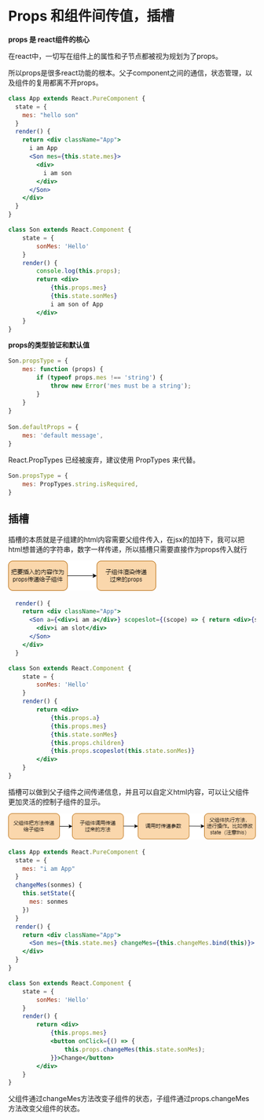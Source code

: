 # Props 和组件间传值，插槽

**props 是 react组件的核心**

在react中，一切写在组件上的属性和子节点都被视为规划为了props。

所以props是很多react功能的根本。父子component之间的通信，状态管理，以及组件的复用都离不开props。

```jsx
class App extends React.PureComponent {
  state = {
    mes: "hello son"
  }
  render() {
    return <div className="App">
      i am App
      <Son mes={this.state.mes}>
        <div>
          i am son
        </div>
      </Son>
    </div>
  }
}
```
```jsx
class Son extends React.Component {
    state = {
        sonMes: 'Hello'
    }
    render() {
        console.log(this.props);
        return <div>
            {this.props.mes}
            {this.state.sonMes}
            i am son of App
        </div>
    }
}
```

**props的类型验证和默认值**

```jsx
Son.propsType = {
    mes: function (props) {
        if (typeof props.mes !== 'string') {
            throw new Error('mes must be a string');
        }
    }
}

Son.defaultProps = {
    mes: 'default message',
}
```

React.PropTypes 已经被废弃，建议使用 PropTypes 来代替。

```jsx
Son.propsType = {
    mes: PropTypes.string.isRequired,
}
```

## 插槽

插槽的本质就是子组建的html内容需要父组件传入，在jsx的加持下，我可以把html想普通的字符串，数字一样传递，所以插槽只需要直接作为props传入就行

![插槽的本质](./images/插槽的本质.png)
```jsx
  render() {
    return <div className="App">
      <Son a={<div>i am a</div>} scopeslot={(scope) => { return <div>{scope}</div> }} mes={this.state.mes}>
        <div>i am slot</div>
      </Son>
    </div>
  }
```

```jsx
class Son extends React.Component {
    state = {
        sonMes: 'Hello'
    }
    render() {
        return <div>
            {this.props.a}
            {this.props.mes}
            {this.state.sonMes}
            {this.props.children}
            {this.props.scopeslot(this.state.sonMes)}
        </div>
    }
}
```
插槽可以做到父子组件之间传递信息，并且可以自定义html内容，可以让父组件更加灵活的控制子组件的显示。

![子往父传值](./images/子往父传值.png)

```jsx
class App extends React.PureComponent {
  state = {
    mes: "i am App"
  }
  changeMes(sonmes) {
    this.setState({
      mes: sonmes
    })
  }
  render() {
    return <div className="App">
      <Son mes={this.state.mes} changeMes={this.changeMes.bind(this)}> </Son>
    </div>
  }
}
```
```jsx
class Son extends React.Component {
    state = {
        sonMes: 'Hello'
    }
    render() {
        return <div>
            {this.props.mes}
            <button onClick={() => {
                this.props.changeMes(this.state.sonMes);
            }}>Change</button>
        </div>
    }
}
```
父组件通过changeMes方法改变子组件的状态，子组件通过props.changeMes方法改变父组件的状态。